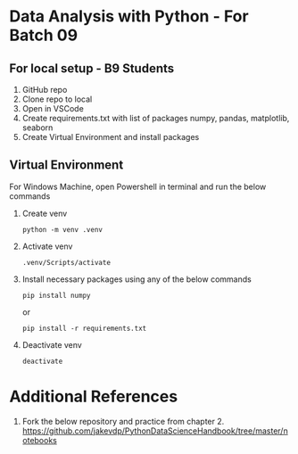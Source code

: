 # Data Analysis with Python - For Batch 09


## For local setup - B9 Students
1. GitHub repo
2. Clone repo to local
3. Open in VSCode
4. Create requirements.txt with list of packages
    numpy, pandas, matplotlib, seaborn
5. Create Virtual Environment and install packages



## Virtual Environment
For Windows Machine, open Powershell in terminal and run the below commands

1. Create venv
    ~~~
    python -m venv .venv
    ~~~
2. Activate venv
    ~~~
    .venv/Scripts/activate
    ~~~
3. Install necessary packages using any of the below commands
    ~~~
    pip install numpy 
    ~~~
    or
    ~~~
    pip install -r requirements.txt
    ~~~
4. Deactivate venv
    ~~~
    deactivate
    ~~~


# Additional References
1. Fork the below repository and practice from chapter 2.
    https://github.com/jakevdp/PythonDataScienceHandbook/tree/master/notebooks
